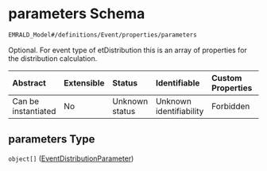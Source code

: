 # parameters Schema

```txt
EMRALD_Model#/definitions/Event/properties/parameters
```

Optional. For event type of etDistribution this is an array of properties for the distribution calculation.

| Abstract            | Extensible | Status         | Identifiable            | Custom Properties | Additional Properties | Access Restrictions | Defined In                                                                                                    |
| :------------------ | :--------- | :------------- | :---------------------- | :---------------- | :-------------------- | :------------------ | :------------------------------------------------------------------------------------------------------------ |
| Can be instantiated | No         | Unknown status | Unknown identifiability | Forbidden         | Allowed               | none                | [EMRALD_JsonSchemaV3_0.json*](../../../../../Emrald-UI/out/EMRALD_JsonSchemaV3_0.json "open original schema") |

## parameters Type

`object[]` ([EventDistributionParameter](emrald_jsonschemav3\_0-definitions-eventdistributionparameter.md))
